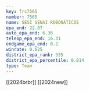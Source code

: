 ```yaml
---
key: frc7565
number: 7565
name: SESI SENAI ROBONÁTICOS
epa_end: 22.87
auto_epa_end: 6.36
teleop_epa_end: 16.31
endgame_epa_end: 0.2
winrate: 0.625
district_epa_rank: 335
district_epa_percentile: 0.814
type: Team
---
```

[[2024brbr]]
[[2024new]]
